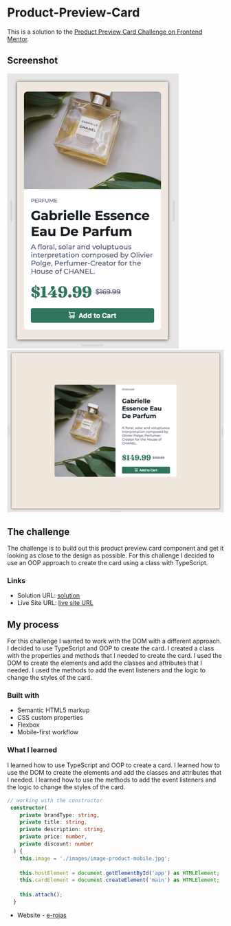 # Product-Preview-Card

This is a solution to the [Product Preview Card Challenge on Frontend Mentor](https://www.frontendmentor.io/challenges/product-preview-card-component-GO7UmttRfa).

## Screenshot

![mobile](./images/screenshot-1.png)
![deskto](./images/screenshot-2.png)

## The challenge

The challenge is to build out this product preview card component and get it looking as close to the design as possible. For this challenge I decided to use an OOP approach to create the card using a class with TypeScript.

### Links

- Solution URL: [solution](https://github.com/e-rojas/Product-Preview-Card)
- Live Site URL: [live site URL](https://e-rojas.github.io/Product-Preview-Card/)

## My process

For this challenge I wanted to work with the DOM with a different approach. I decided to use TypeScript and OOP to create the card. I created a class with the properties and methods that I needed to create the card. I used the DOM to create the elements and add the classes and attributes that I needed. I used the methods to add the event listeners and the logic to change the styles of the card.

### Built with

- Semantic HTML5 markup
- CSS custom properties
- Flexbox
- Mobile-first workflow

### What I learned

I learned how to use TypeScript and OOP to create a card. I learned how to use the DOM to create the elements and add the classes and attributes that I needed. I learned how to use the methods to add the event listeners and the logic to change the styles of the card.

```ts
// working with the constructor
 constructor(
    private brandType: string,
    private title: string,
    private description: string,
    private price: number,
    private discount: number
  ) {
    this.image = './images/image-product-mobile.jpg';

    this.hostElement = document.getElementById('app') as HTMLElement;
    this.cardElement = document.createElement('main') as HTMLElement;

    this.attach();
  }
```

- Website - [e-rojas](https://e-rojas.com/)
